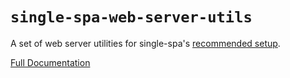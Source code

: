 # `single-spa-web-server-utils`

A set of web server utilities for single-spa's [recommended setup](https://single-spa.js.org/docs/recommended-setup).

[Full Documentation](https://single-spa.js.org/docs/create-single-spa#single-spa-web-server-utils)
